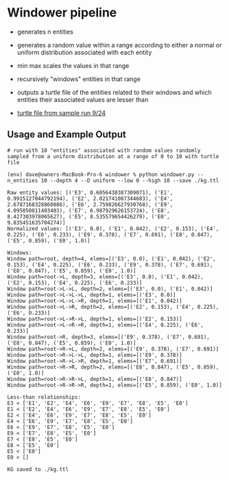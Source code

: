 # Windower pipeline

- generates n entities 
- generates a random value within a range according to either a normal or uniform distribution associated with each entity
- min max scales the values in that range 
- recursively "windows" entities in that range
- outputs a turtle file of the entities related to their windows and which entities their associated values are lesser than

- [turtle file from sample run 9/24](./kg.ttl)

## Usage and Example Output

```
# run with 10 "entities" associated with random values randomly sampled from a uniform distribution at a range of 0 to 10 with turtle file 

(env) dave@owners-MacBook-Pro-6 windower % python windower.py --n_entities 10 --depth 4 --D uniform --low 0 --high 10 --save ./kg.ttl

Raw entity values: [('E3', 0.6056438387309071), ('E1', 0.9915127044792194), ('E2', 2.021741087344683), ('E4', 2.6787168328860886), ('E6', 2.759826627930768), ('E9', 4.095050011403403), ('E7', 6.987929626153724), ('E8', 8.427303978065627), ('E5', 8.535579654426279), ('E0', 9.835451635704274)]
Normalized values: [('E3', 0.0), ('E1', 0.042), ('E2', 0.153), ('E4', 0.225), ('E6', 0.233), ('E9', 0.378), ('E7', 0.691), ('E8', 0.847), ('E5', 0.859), ('E0', 1.0)]

Windows:
Window path=root, depth=4, elems=[('E3', 0.0), ('E1', 0.042), ('E2', 0.153), ('E4', 0.225), ('E6', 0.233), ('E9', 0.378), ('E7', 0.691), ('E8', 0.847), ('E5', 0.859), ('E0', 1.0)]
Window path=root->L, depth=3, elems=[('E3', 0.0), ('E1', 0.042), ('E2', 0.153), ('E4', 0.225), ('E6', 0.233)]
Window path=root->L->L, depth=2, elems=[('E3', 0.0), ('E1', 0.042)]
Window path=root->L->L->L, depth=1, elems=[('E3', 0.0)]
Window path=root->L->L->R, depth=1, elems=[('E1', 0.042)]
Window path=root->L->R, depth=2, elems=[('E2', 0.153), ('E4', 0.225), ('E6', 0.233)]
Window path=root->L->R->L, depth=1, elems=[('E2', 0.153)]
Window path=root->L->R->R, depth=1, elems=[('E4', 0.225), ('E6', 0.233)]
Window path=root->R, depth=3, elems=[('E9', 0.378), ('E7', 0.691), ('E8', 0.847), ('E5', 0.859), ('E0', 1.0)]
Window path=root->R->L, depth=2, elems=[('E9', 0.378), ('E7', 0.691)]
Window path=root->R->L->L, depth=1, elems=[('E9', 0.378)]
Window path=root->R->L->R, depth=1, elems=[('E7', 0.691)]
Window path=root->R->R, depth=2, elems=[('E8', 0.847), ('E5', 0.859), ('E0', 1.0)]
Window path=root->R->R->L, depth=1, elems=[('E8', 0.847)]
Window path=root->R->R->R, depth=1, elems=[('E5', 0.859), ('E0', 1.0)]

Less-than relationships:
E3 < ['E1', 'E2', 'E4', 'E6', 'E9', 'E7', 'E8', 'E5', 'E0']
E1 < ['E2', 'E4', 'E6', 'E9', 'E7', 'E8', 'E5', 'E0']
E2 < ['E4', 'E6', 'E9', 'E7', 'E8', 'E5', 'E0']
E4 < ['E6', 'E9', 'E7', 'E8', 'E5', 'E0']
E6 < ['E9', 'E7', 'E8', 'E5', 'E0']
E9 < ['E7', 'E8', 'E5', 'E0']
E7 < ['E8', 'E5', 'E0']
E8 < ['E5', 'E0']
E5 < ['E0']
E0 < []

KG saved to ./kg.ttl

```
